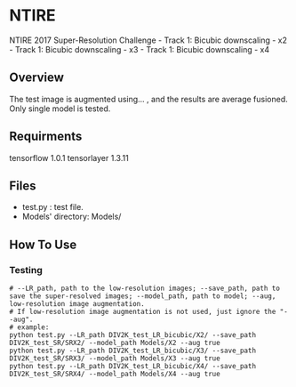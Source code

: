 # NTIRE
NTIRE 2017 Super-Resolution Challenge - Track 1: Bicubic downscaling - x2 - Track 1: Bicubic downscaling - x3 - Track 1: Bicubic downscaling - x4

## Overview
The test image is augmented using... , and the results are average fusioned. Only single model is tested.

## Requirments
tensorflow 1.0.1
tensorlayer 1.3.11

## Files
- test.py : test file.
- Models' directory: Models/

## How To Use

### Testing
```shell
# --LR_path, path to the low-resolution images; --save_path, path to save the super-resolved images; --model_path, path to model; --aug, low-resolution image augmentation.
# If low-resolution image augmentation is not used, just ignore the "--aug".
# example:
python test.py --LR_path DIV2K_test_LR_bicubic/X2/ --save_path DIV2K_test_SR/SRX2/ --model_path Models/X2 --aug true
python test.py --LR_path DIV2K_test_LR_bicubic/X3/ --save_path DIV2K_test_SR/SRX3/ --model_path Models/X3 --aug true
python test.py --LR_path DIV2K_test_LR_bicubic/X4/ --save_path DIV2K_test_SR/SRX4/ --model_path Models/X4 --aug true
```


